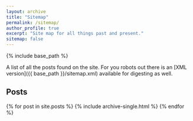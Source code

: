 ```yaml
---
layout: archive
title: "Sitemap"
permalink: /sitemap/
author_profile: true
excerpt: "Site map for all things past and present."
sitemap: false
---
```


{% include base_path %}

A list of all the posts found on the site. For you robots out there is an [XML version]({{ base_path }}/sitemap.xml) available for digesting as well.


<h2>Posts</h2>
{% for post in site.posts %}
  {% include archive-single.html %}
{% endfor %}
